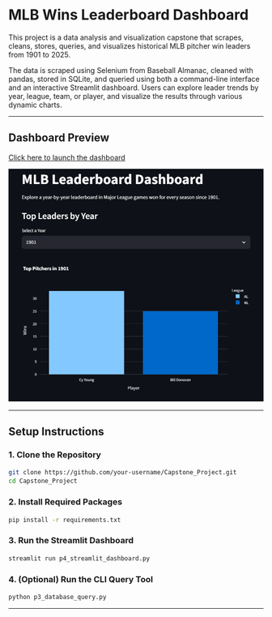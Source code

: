 # MLB Wins Leaderboard Dashboard

This project is a data analysis and visualization capstone that scrapes, cleans, stores, queries, and visualizes historical MLB pitcher win leaders from 1901 to 2025.

The data is scraped using Selenium from Baseball Almanac, cleaned with pandas, stored in SQLite, and queried using both a command-line interface and an interactive Streamlit dashboard. Users can explore leader trends by year, league, team, or player, and visualize the results through various dynamic charts.

---

## Dashboard Preview

[ Click here to launch the dashboard](https://your-app-url.streamlit.app)

![Streamlit Screenshot](streamlit_dashboard.png)

---

## Setup Instructions

### 1. Clone the Repository
```bash
git clone https://github.com/your-username/Capstone_Project.git
cd Capstone_Project
```

### 2. Install Required Packages
```bash
pip install -r requirements.txt
```

### 3. Run the Streamlit Dashboard
```bash
streamlit run p4_streamlit_dashboard.py
```

### 4. (Optional) Run the CLI Query Tool
```bash
python p3_database_query.py
```

---


